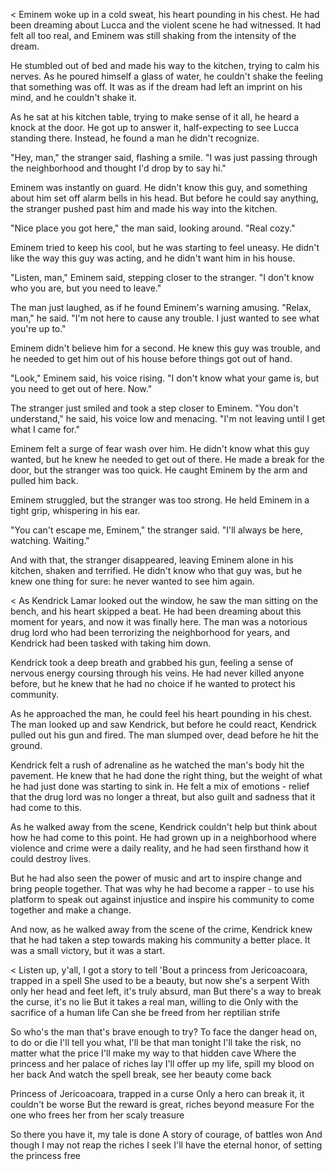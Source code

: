 < Eminem woke up in a cold sweat, his heart pounding in his chest. He had been dreaming about Lucca and the violent scene he had witnessed. It had felt all too real, and Eminem was still shaking from the intensity of the dream.

He stumbled out of bed and made his way to the kitchen, trying to calm his nerves. As he poured himself a glass of water, he couldn't shake the feeling that something was off. It was as if the dream had left an imprint on his mind, and he couldn't shake it.

As he sat at his kitchen table, trying to make sense of it all, he heard a knock at the door. He got up to answer it, half-expecting to see Lucca standing there. Instead, he found a man he didn't recognize.

"Hey, man," the stranger said, flashing a smile. "I was just passing through the neighborhood and thought I'd drop by to say hi."

Eminem was instantly on guard. He didn't know this guy, and something about him set off alarm bells in his head. But before he could say anything, the stranger pushed past him and made his way into the kitchen.

"Nice place you got here," the man said, looking around. "Real cozy."

Eminem tried to keep his cool, but he was starting to feel uneasy. He didn't like the way this guy was acting, and he didn't want him in his house.

"Listen, man," Eminem said, stepping closer to the stranger. "I don't know who you are, but you need to leave."

The man just laughed, as if he found Eminem's warning amusing. "Relax, man," he said. "I'm not here to cause any trouble. I just wanted to see what you're up to."

Eminem didn't believe him for a second. He knew this guy was trouble, and he needed to get him out of his house before things got out of hand.

"Look," Eminem said, his voice rising. "I don't know what your game is, but you need to get out of here. Now."

The stranger just smiled and took a step closer to Eminem. "You don't understand," he said, his voice low and menacing. "I'm not leaving until I get what I came for."

Eminem felt a surge of fear wash over him. He didn't know what this guy wanted, but he knew he needed to get out of there. He made a break for the door, but the stranger was too quick. He caught Eminem by the arm and pulled him back.

Eminem struggled, but the stranger was too strong. He held Eminem in a tight grip, whispering in his ear.

"You can't escape me, Eminem," the stranger said. "I'll always be here, watching. Waiting."

And with that, the stranger disappeared, leaving Eminem alone in his kitchen, shaken and terrified. He didn't know who that guy was, but he knew one thing for sure: he never wanted to see him again.

< As Kendrick Lamar looked out the window, he saw the man sitting on the bench, and his heart skipped a beat. He had been dreaming about this moment for years, and now it was finally here. The man was a notorious drug lord who had been terrorizing the neighborhood for years, and Kendrick had been tasked with taking him down.

Kendrick took a deep breath and grabbed his gun, feeling a sense of nervous energy coursing through his veins. He had never killed anyone before, but he knew that he had no choice if he wanted to protect his community.

As he approached the man, he could feel his heart pounding in his chest. The man looked up and saw Kendrick, but before he could react, Kendrick pulled out his gun and fired. The man slumped over, dead before he hit the ground.

Kendrick felt a rush of adrenaline as he watched the man's body hit the pavement. He knew that he had done the right thing, but the weight of what he had just done was starting to sink in. He felt a mix of emotions - relief that the drug lord was no longer a threat, but also guilt and sadness that it had come to this.

As he walked away from the scene, Kendrick couldn't help but think about how he had come to this point. He had grown up in a neighborhood where violence and crime were a daily reality, and he had seen firsthand how it could destroy lives.

But he had also seen the power of music and art to inspire change and bring people together. That was why he had become a rapper - to use his platform to speak out against injustice and inspire his community to come together and make a change.

And now, as he walked away from the scene of the crime, Kendrick knew that he had taken a step towards making his community a better place. It was a small victory, but it was a start.

< Listen up, y'all, I got a story to tell
'Bout a princess from Jericoacoara, trapped in a spell
She used to be a beauty, but now she's a serpent
With only her head and feet left, it's truly absurd, man
But there's a way to break the curse, it's no lie
But it takes a real man, willing to die
Only with the sacrifice of a human life
Can she be freed from her reptilian strife

So who's the man that's brave enough to try?
To face the danger head on, to do or die
I'll tell you what, I'll be that man tonight
I'll take the risk, no matter what the price
I'll make my way to that hidden cave
Where the princess and her palace of riches lay
I'll offer up my life, spill my blood on her back
And watch the spell break, see her beauty come back

Princess of Jericoacoara, trapped in a curse
Only a hero can break it, it couldn't be worse
But the reward is great, riches beyond measure
For the one who frees her from her scaly treasure

So there you have it, my tale is done
A story of courage, of battles won
And though I may not reap the riches I seek
I'll have the eternal honor, of setting the princess free
